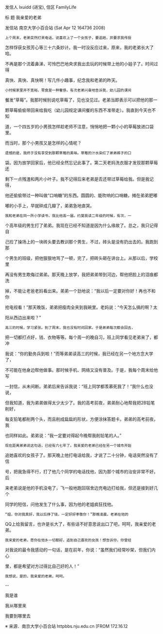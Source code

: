 发信人 lxuidd (进宝), 信区 FamilyLife

标  题 我亲爱的老弟

发信站 南京大学小百合站 (Sat Apr 12 164736 2008)



    上个周末，老弟突然打来电话，说喜欢上了一个女孩子，要追她，并要求我传授

怎样俘获女孩芳心等三十六条妙计。我一时没反应过来，原来，我的老弟长大了哈。

不再是那个流着鼻涕，可怜巴巴地央求我出去玩的时候带上他的小娃子了。时间过得

真快、真快、真快啊！写几件小趣事，纪念我和老弟的昨天。



    小时候家里并不宽裕，零食是一种奢侈。有次老弟兴奋地告诉我，幼儿园的课间

餐发“草莓”。我那时候别说吃草莓了，见也没见过。老弟当即表示可以把他的那一

颗草莓偷偷带回来给我吃（幼儿园规定课间餐的东西不准带走）。我直到今天也不知

道，一个四五岁的小男孩怎样趁老师不注意，悄悄地把一颗小小的草莓放进口袋里。

而当时，那个小男孩又是怎样的心情呢？



    遗憾的是，我终于没有享受到那颗草莓的美味。草莓的汁水染红了弟弟裤子的口

袋。因为放学回家后，他已经全然忘记此事了。第二天老妈洗衣服才发现那颗草莓还

剩下一点残渣和两片小叶子。我不记得后来老弟是否还带过草莓给我。但是我记得，

他还偷偷带过一种叫做“口哨糖”的东西。圆圆的、能吹响的口哨糖，摊在弟弟肥嘟

嘟的小手上，早就碎成几瓣了，弟弟急地直哭。



    我和老弟在同一所小学读书，我比他高一届。约莫我读二年级的时候，有次，一

个高年级的男生打了弟弟。我现在已经不知道是因为什么缘故了。总之，我只记得自

己捡了操场上的一块砖头要去教训那个男生，不过，砖头是没有扔出去的。我跑到那

个男生的班级，把他狠狠地骂了一顿，完了，把砖头砸在讲台上。从那以后，学校里

再没有男生欺侮过弟弟。那天晚上放学，我把弟弟带到河边，帮他把脸上的泪痕都洗

掉，不能让老爸老妈看出来。弟弟一个劲地说：“我以后一定要对你好！再也不和你

抢电视看！”那天晚饭，弟弟把瘦肉全夹到我碗里。老妈说：“今天怎么搞的啊？太

阳从西边出来啦？”



    高三的时候，学习紧张。到了周末，我也没有时间回家。于是弟弟每次都会回去，

把一切都打点好，钱、衣物等等。每个周一的晚自习，班上同学看见老弟来了，都冲

我说：“你的勤务兵到啦！”而等弟弟读高三的时候，我已经在另一个地方念大学了，

不可能在他身边帮他做事。那时候手机、网络又没有普及。于是，我每个周末给他写

一封信，从未间断。弟弟后来告诉我说：“班上同学都羡慕死我了！”我什么也没说，

但我知道，我为弟弟做得太少太少了。我的高考前夜，弟弟耐心地帮我把2B铅笔削好，

每支铅笔都削两个头，而且削成扁扁的形状，方便涂抹答题卡。弟弟的高考前夜，我

也同样如此。弟弟说：“我一定要对得起今晚帮我削铅笔的人。”



    现在距离弟弟说这句话，已经有六七年了。我亲爱的老弟已经在另一个城市开始

追她喜欢的女孩子了。那天晚上他打电话给我，才说了二十分钟，电话突然没有了信

号，把我急得不行，打了他几个同学的电话找他，因为那个城市的治安非常不好。后

来老弟说是他的手机没电了，飞一般地跑回宿舍边充电边打给我，但还是接到好几个

同学的短信，问他发生了什么事，因为他的老姐疯狂找他。   



    “姐，你对我真好，我以后挣了钱，一定好好孝敬你！”那晚凌晨，老弟在他的

QQ上给我留言，也许是长大了，有些话不好意思说出口了吧，呵呵，我亲爱的老弟。



    我亲爱的老弟，愿你在他乡一切都好，追到自己喜欢的女孩！想告诉你，你曾经

对我说的最令我感动的一句话，是在前年，你说：“虽然我们经常吵架，但我们内心

里，都是希望对方过得比自己好的人！”



    我想说，是的，我亲爱的老弟，呵呵。

 

 





--

我是谁

我从哪里来

我要到哪里去

※ 来源．南京大学小百合站 httpbbs.nju.edu.cn [FROM 172.16.12
